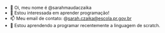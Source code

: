 - 👋 Oi, meu nome é @sarahmaudaczaika
- 👀 Estou interessada em aprender programação!
- 📫 Meu email de contato: @sarah.czaika@escola.pr.gov.br
- 🌱 Estou aprendendo a programar recentemente a linguagem de scratch. 
